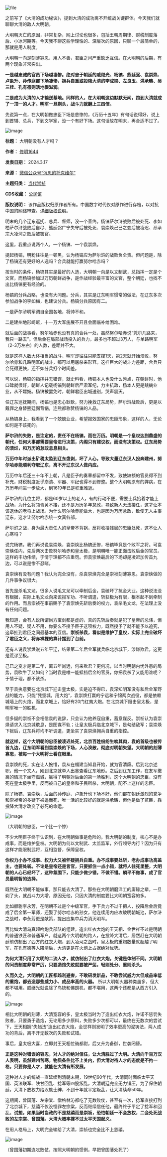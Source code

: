 ![file](https://chinadigitaltimes.net/chinese/files/2024/03/image-1710605144432.png)


之前写了《大清的成功秘诀》，提到大清的成功离不开统战关键群体。今天我们就聊聊大清的敌人大明朝。


大明朝灭亡的原因，非常复杂，网上讨论也很多，包括王朝周期律、财税制度落后、小冰河期等。今天我不聊这些学理性的、深层次的原因，只聊一个最简单的，那就是用人制度。


大明朝一向是刻薄寡恩、用人不善，君臣之间严重缺乏互信。在大明朝的后期，有两个现象非常突出。


**一是越忠诚的官员下场越凄惨。绝对忠于朝廷的戚继光、杨镐、熊廷弼、袁崇焕、卢象升、孙传庭都下场凄惨，拥兵自重或投降大清的李成梁、左良玉、洪承畴、吴三桂、孔有德则活地很滋润。** 


**二是成为大清的人才输送基地。同样的人，在大明朝这边默默无闻，跑到大清就成了一顶一的人才。明军一旦剃头，战斗力就翻上三四倍。** 


先说第一点，在大明朝做忠臣下场是悲惨的，《万历十五年》有句话说得好，说上到首辅、总兵，下到文学家，没一个有好下场。这句话放在明末，再合适不过了。


![image](https://chinadigitaltimes.net/chinese/files/2024/03/post-705988-65f5c4252867d.)




**标题：** 大明朝没有人才吗？  

**作者：** [修明1644](https://chinadigitaltimes.net/space/沉思的托克维尔)  

**发表日期：** 2024.3.17  

**来源：** [微信公众号“沉思的托克维尔”](https://web.archive.org/web/https://mp.weixin.qq.com/s/yAjJcJ-w9vkihLbCzmNLaA)  

**主题归类：** [当代崇祯](https://chinadigitaltimes.net/space/当代崇祯)  

**CDS收藏：** [公民馆](https://chinadigitaltimes.net/space/%E5%85%AC%E6%B0%91%E9%A6%86)  

**版权说明：** 该作品版权归原作者所有。中国数字时代仅对原作进行存档，以对抗中国的网络审查。[详细版权说明](https://chinadigitaltimes.net/chinese/copyright)。


明末的几个辽东巡抚、总兵、督师，没一个善终。杨镐萨尔浒战败后被处死、李如柏萨尔浒战败后自尽、熊廷弼广宁失守后被处死、袁崇焕己巳之变后被凌迟、孙承宗大凌河之败后被罢官。


这里，我重点说两个人，一个杨镐、一个袁崇焕。


提起杨镐，明粉往往是一顿黑，认为杨镐应为萨尔浒的战败负全责。但问题是，除了杨镐还有更好的人选吗？合兵就能打赢努尔哈赤吗？


按当时的条件，杨镐其实是最好的人选，大明朝一向是以文制武，总指挥一定是个文官，而杨镐参加过万历朝鲜战争，是作战经验最丰富的文官，整个朝廷，也找不出比杨镐更有经验的。


杨镐的分兵战略，也没有大问题。分兵，其实是辽东明军惯常的做法，在辽东多次参加战争的李如梅，也建议分兵。杨镐分兵原因有二。


一是萨尔浒明军调自全国各地，将帅不和。


二是建州地形崎岖，十一万大军施展不开且会面临补给困难。


就后面的战事看，努尔哈赤也没有真的合兵一处，虽然努尔哈赤说“凭尔几路来，我只一路去”。但后金在局部战场投入的兵力，最多也不超过3万人，与单路明军（2-3万左右）的人数，差距并不大。


就是这样人数大体相当的战斗，明军却往往只能支撑1天，第2天就开始溃败，努尔哈赤和几路明军的战斗，都可以用屠杀来形容。这样巨大的战斗力差距，合兵只会死得更快，还不如分兵打个时间差。


可以说，杨镐的指挥并无错误，就史料看，杨镐本人也没什么污点，在朝鲜时，他口碑就很好，朝鲜人记载杨镐到朝鲜后严肃军纪，力主抗敌，杨本人更是兢兢业业，从不嫖妓。杨镐被罢免时，朝鲜君臣出城送别，哭声震天。


任辽东巡抚期间，杨镐也是忠心耿耿，努力挽救辽东局势，萨尔浒战败后，更是以戴罪之身替熊廷弼背锅，连熊都称赞杨镐的人品。


从杨镐身上，我看到了一个兢兢业业，希望报效国家的忠臣形象，这样的人，无论如何是不该死的。


**萨尔浒的失败，是注定的，责任不在杨镐，而在万历。明朝是一个皇权达到鼎盛的朝代，任何大事都需要皇帝进行决策，内阁只有建议权，而没有决策权。辽东局势的溃烂，和万历的怠政息息相关。** 


**万历中年时派出矿税太监到辽东盘剥，坏了人心，导致大量辽东汉人投奔建州，努尔哈赤能顺利夺取辽东，离不开辽东汉人做内应。** 


万历中年后还三十年不上朝，凡是臣子的奏章都留中不发，致使缺额的官员得不到补充，财税制度近乎崩溃、军器、军纪也得不到修整。整个大明朝原有的弊病，在万历年间进一步放大，到1619年已是积重难返。


萨尔浒的几位主将，都是60岁以上的老人，有的行动不便，需要士兵抬着才能上战场，为什么将领青黄不接，还不是万历多年怠政，导致新人无法接任，这才让本该退休的老将上战场。为什么努尔哈赤能做大，也是因为万历怠政，致使无人主事辽东，这才让努尔哈赤统一女真各部。


萨尔浒之战，身为最大责任人的皇帝不背锅，反将收拾残局的忠臣处死，这不让人心寒吗？


说完杨镐，我们再说说袁崇焕，袁崇焕比杨镐还惨，杨镐毕竟是个败军之将。可袁崇焕任内，先后两次击败努尔哈赤和皇太极，是明朝唯一能正面击败后金的官员。这样的丰功伟绩，于情于理都不应重罚。但袁崇焕最后的下场却是凌迟加传首九边，可以说是惨不忍睹。


袁崇焕有没有问题？我认为完全没有，杀袁崇焕完全是崇祯刻薄寡恩。袁崇焕做的几件事争议很大。


首先是杀毛文龙，很多人说毛文龙可以牵制后金，袁破坏了抗金大业。这种说法没有根据，实际上毛文龙向来谎报军功、不听调遣，斩获极为有限，根本起不到牵制的作用。而且崇祯在事前赐予了袁崇焕先斩后奏的权力，袁杀毛文龙，在法理上没有任何问题。


我知道，会有人说所谓尚方宝剑都是虚的，真的先斩后奏就是犯了皇帝的忌讳，但用人不疑、疑人不用，你要么不授予臣子这项权力，既然授予了就不能予以追究，这牵扯到君臣之间最基本的互信。**崇祯杀袁，看似是维护了皇权，实际上完全破坏了君臣之义，将赤裸裸的算计摆到了台前。** 


还有人说袁崇焕说五年平辽，结果第二年后金军就兵临北京城下，涉嫌欺君，这更是荒谬至极。


己巳之变才是第二年，离五年尚远，何来欺君？更何况，以当时明朝内忧外患的局势，袁吹牛了又如何？当时袁是唯一能抵挡后金的官员，你把袁杀了又能用谁呢？于情于理，都不该杀。


至于袁执意要在北京城下迎击皇太极，实是迫不得已，袁深知明军没有和后金军野战的能力，只能“凭坚城，用大炮”，袁崇焕打赢的宁远和宁锦两次战役，都是依赖城墙上的火炮，而北京城上，恰好有20门红夷大炮。在北京城下阻击皇太极，是明军唯一的胜机。


但多疑的崇祯不会相信袁的说辞，只会认为他养寇自重，蓄意谋反。崇祯认为袁崇焕请求入北京城歇息，是图谋不轨；让皇太极兵临北京城下，是勾结敌军；袁崇焕下狱后，辽东兵将均不听调遣，更坐实了袁崇焕拥兵自重的指控。


**就这样，这个大明朝的忠臣被凌迟处死，北京百姓纷纷生啖其肉，袁的首级也被传首九边，辽东明军看到袁崇焕的下场，人心涣散，彻底对明朝失望。大明朝的刻薄寡恩，被每一个大明将士看在眼里。** 


袁崇焕的死，实在让人惋惜，袁从在福建当知县开始，就为官清廉。后到北京述职，他一个文人，刚到北京就单人出塞查看辽东地形。之后到辽东工作，在友军撤离的情况下坐守孤城，赢得了明朝对后金的第一场胜利，这个大明朝的忠臣，没有死在皇太极手里，反而被自己的皇帝和子民所杀，大明朝，配不上这样的忠臣。


除了杨镐、袁崇焕，后面的孙传庭、卢象升也下场不好，他们都在朝廷激烈的党争和崇祯帝的多疑下被逼而死，唯一活的比较好的就是洪承畴，但他是做了贰臣，靠投降大清才改变了必死的命运。


![image](https://chinadigitaltimes.net/chinese/files/2024/03/post-705988-65f5c425312f7.)


（大明朝的忠臣，一个比一个惨）


不少大明臣子终于认识到，在大明朝做事是危险的。我大明朝的制度，核心不是办成事，而是维护皇权。大明朝为何以文制武、太监监军，外行领导内行？因为只有这样才能限制武将，互相监督，保障皇权。


**你权力小办不成事、权力大又被怀疑拥兵自重。办不成事要处斩，老办成事功高盖主，也要处斩。不论是皇帝还是言官，只要抓住一点小错，就将人往死里整，大明朝的人心已经坏了，这种氛围下，只能少做少错，不做不错。躺平不做事，成了官员最明智的选择。** 


既然在大明朝不能做事，那只能去大清了。那些在大明朝磨洋工的庸碌之辈，一旦剃了头，就战斗力大增，原因无他，只因大清的制度要比大明朝宽容的多。


比如额驸李永芳，在明朝不过是个中级军官，手下兵力不过千把人，投降后金后竟成了后金第一军师，还娶了努尔哈赤的孙女，他连续用内应攻破明朝城池，萨尔浒之战时，李永芳更是献策，提出应集中兵力消灭明军。


再比如大清乌真超哈炮兵部队的组建，造出红衣大炮的王天相、金世祥不过是明朝的普通铁匠和普通军户，就这两个大明朝的路人，在投降大清后，居然赶在大明朝廷前仿制出了西方的红衣大炮，到大凌河之战时，皇太极的重炮数量就超越了明军，在孔有德等人降清后，大清更是在火炮上占据绝对优势。


**为何大清只用了大明的二流人才，就仿制出了红衣大炮，关键是体制不同。大明朝的问责制度非常严厉，只要造炮失败就要被严惩，轻则处分、重则杀头。** 


**久而久之，大明朝的工匠都趋利避害，不敢研发新品，不敢尝试威力大但成品率低的重炮，都去造那些威力小、成品率高的火器。** 所以大明朝火器种类虽多，但大都不堪用。戚继光就说除了鸟铳和佛朗机，都不堪用，这两个还都是从西方引入的。


![image](https://chinadigitaltimes.net/chinese/files/2024/03/post-705988-65f5c425381ae.)


相比大明朝的刻薄，大清宽容的多，皇太极当时为了造出红衣大炮，许诺不惩罚失败者，只要勇于造炮，无论用多少原料，失败多少次都可以，最终在无数次的尝试下，王天相拥“失蜡法”造出红衣大炮，金世祥则发明了效率更高的泥铸法，两人成功的背后，离不开无数次的失败和试错。


事后，皇太极大喜，立即封王天相位骑都尉，后又升为备御，世袭罔替。


**正是这种对错误的容忍，对人才的绝对信任，让大清胜过了大明。大清向千百万汉人表明，虽然建州苦寒，物质条件比不上关内，但大清对待人才的态度是不拘一格，只要你是人才，就能在大清有所发展。** 


这种对人才的统战一直延续到清朝末期，19世纪60年代，大清同时面临太平天国、英法联军、陕甘回乱、捻军等四股叛乱，大清朝廷完全无力镇压，为了保住朝廷，大清下放权力给汉族士绅，不到十年就平定叛乱，让大清续命50年。


这期间，曾国藩、左宗棠、僧格林沁都吃了无数败仗，甚至有一次，捻军直接打到了北京城下，慈禧不仅没怪罪左宗棠，反而继续信任他，最终终于平定了捻军和回乱。**试想，如果当时当政的不是慈禧而是崇祯，恐怕朝廷一不会放权，二会处死战败的左宗棠、曾国藩。大清大概率撑不过太平天国起义。** 


在用人格局上，大明完全输给了大清，崇祯也完全比不上慈禧。


![image](https://chinadigitaltimes.net/chinese/files/2024/03/post-705988-65f5c42540527.)


（曾国藩初期连吃败仗，按照大明朝的惯例，早把曾国藩处死了）

